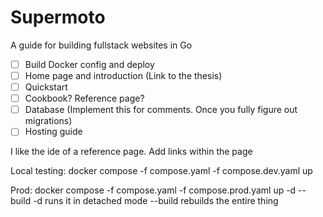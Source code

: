 # Supermoto
A guide for building fullstack websites in Go

- [ ] Build Docker config and deploy
- [ ] Home page and introduction (Link to the thesis)
- [ ] Quickstart
- [ ] Cookbook? Reference page?
- [ ] Database (Implement this for comments. Once you fully figure out migrations)
- [ ] Hosting guide

I like the ide of a reference page. Add links within the page

Local testing:
docker compose -f compose.yaml -f compose.dev.yaml up

Prod:
docker compose -f compose.yaml -f compose.prod.yaml up -d --build
-d runs it in detached mode
--build rebuilds the entire thing

